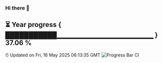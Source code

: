 ### Hi there 👋
⏳ Year progress { ███████████▁▁▁▁▁▁▁▁▁▁▁▁▁▁▁▁▁▁▁ } 37.06 %
---
⏰ Updated on Fri, 16 May 2025 06:13:35 GMT
![Progress Bar CI](https://github.com/Moyi321/Moyi321/workflows/Progress%20Bar%20CI/badge.svg)
